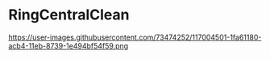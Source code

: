 # RingCentralClean

https://user-images.githubusercontent.com/73474252/117004501-1fa61180-acb4-11eb-8739-1e494bf54f59.png
